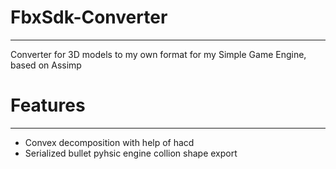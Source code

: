 # FbxSdk-Converter
-------------------------
Converter for 3D models to my own format for my Simple Game Engine, based on Assimp

# Features
-------------------------
* Convex decomposition with help of hacd
* Serialized bullet pyhsic engine collion shape export
